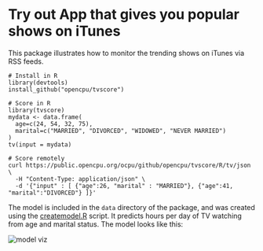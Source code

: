 Try out
App that gives you popular shows on iTunes
====================

This package illustrates how to monitor the trending shows on iTunes via RSS feeds. 


    # Install in R
    library(devtools)
    install_github("opencpu/tvscore")

    # Score in R
    library(tvscore)
    mydata <- data.frame(
      age=c(24, 54, 32, 75),
      marital=c("MARRIED", "DIVORCED", "WIDOWED", "NEVER MARRIED")
    )
    tv(input = mydata)

    # Score remotely
    curl https://public.opencpu.org/ocpu/github/opencpu/tvscore/R/tv/json \
      -H "Content-Type: application/json" \
      -d '{"input" : [ {"age":26, "marital" : "MARRIED"}, {"age":41, "marital":"DIVORCED"} ]}'
      
The model is included in the `data` directory of the package, and was created
using the [createmodel.R](https://github.com/opencpu/tvscore/blob/master/inst/tv/createmodel.R) script. It predicts hours per day of TV watching from age and marital status. The model looks like this:

![model viz](https://raw.githubusercontent.com/opencpu/tvscore/master/inst/tv/viz.png)
